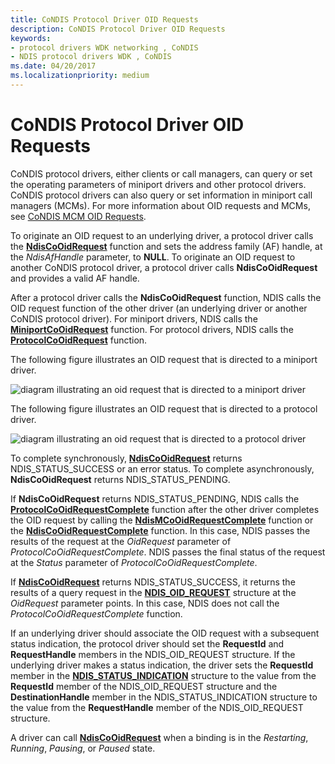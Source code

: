```yaml
---
title: CoNDIS Protocol Driver OID Requests
description: CoNDIS Protocol Driver OID Requests
keywords:
- protocol drivers WDK networking , CoNDIS
- NDIS protocol drivers WDK , CoNDIS
ms.date: 04/20/2017
ms.localizationpriority: medium
---
```


# CoNDIS Protocol Driver OID Requests





CoNDIS protocol drivers, either clients or call managers, can query or set the operating parameters of miniport drivers and other protocol drivers. CoNDIS protocol drivers can also query or set information in miniport call managers (MCMs). For more information about OID requests and MCMs, see [CoNDIS MCM OID Requests](condis-mcm-oid-requests.md).

To originate an OID request to an underlying driver, a protocol driver calls the [**NdisCoOidRequest**](/windows-hardware/drivers/ddi/ndis/nf-ndis-ndiscooidrequest) function and sets the address family (AF) handle, at the *NdisAfHandle* parameter, to **NULL**. To originate an OID request to another CoNDIS protocol driver, a protocol driver calls **NdisCoOidRequest** and provides a valid AF handle.

After a protocol driver calls the **NdisCoOidRequest** function, NDIS calls the OID request function of the other driver (an underlying driver or another CoNDIS protocol driver). For miniport drivers, NDIS calls the [**MiniportCoOidRequest**](/windows-hardware/drivers/ddi/ndis/nc-ndis-miniport_co_oid_request) function. For protocol drivers, NDIS calls the [**ProtocolCoOidRequest**](/windows-hardware/drivers/ddi/ndis/nc-ndis-protocol_co_oid_request) function.

The following figure illustrates an OID request that is directed to a miniport driver.

![diagram illustrating an oid request that is directed to a miniport driver](images/protocolcorequest.png)

The following figure illustrates an OID request that is directed to a protocol driver.

![diagram illustrating an oid request that is directed to a protocol driver](images/clientcorequest.png)

To complete synchronously, [**NdisCoOidRequest**](/windows-hardware/drivers/ddi/ndis/nf-ndis-ndiscooidrequest) returns NDIS\_STATUS\_SUCCESS or an error status. To complete asynchronously, **NdisCoOidRequest** returns NDIS\_STATUS\_PENDING.

If **NdisCoOidRequest** returns NDIS\_STATUS\_PENDING, NDIS calls the [**ProtocolCoOidRequestComplete**](/windows-hardware/drivers/ddi/ndis/nc-ndis-protocol_co_oid_request_complete) function after the other driver completes the OID request by calling the [**NdisMCoOidRequestComplete**](/windows-hardware/drivers/ddi/ndis/nf-ndis-ndismcooidrequestcomplete) function or the [**NdisCoOidRequestComplete**](/windows-hardware/drivers/ddi/ndis/nf-ndis-ndiscooidrequestcomplete) function. In this case, NDIS passes the results of the request at the *OidRequest* parameter of *ProtocolCoOidRequestComplete*. NDIS passes the final status of the request at the *Status* parameter of *ProtocolCoOidRequestComplete*.

If [**NdisCoOidRequest**](/windows-hardware/drivers/ddi/ndis/nf-ndis-ndiscooidrequest) returns NDIS\_STATUS\_SUCCESS, it returns the results of a query request in the [**NDIS\_OID\_REQUEST**](/windows-hardware/drivers/ddi/oidrequest/ns-oidrequest-ndis_oid_request) structure at the *OidRequest* parameter points. In this case, NDIS does not call the *ProtocolCoOidRequestComplete* function.

If an underlying driver should associate the OID request with a subsequent status indication, the protocol driver should set the **RequestId** and **RequestHandle** members in the NDIS\_OID\_REQUEST structure. If the underlying driver makes a status indication, the driver sets the **RequestId** member in the [**NDIS\_STATUS\_INDICATION**](/windows-hardware/drivers/ddi/ndis/ns-ndis-_ndis_status_indication) structure to the value from the **RequestId** member of the NDIS\_OID\_REQUEST structure and the **DestinationHandle** member in the NDIS\_STATUS\_INDICATION structure to the value from the **RequestHandle** member of the NDIS\_OID\_REQUEST structure.

A driver can call [**NdisCoOidRequest**](/windows-hardware/drivers/ddi/ndis/nf-ndis-ndiscooidrequest) when a binding is in the *Restarting*, *Running*, *Pausing*, or *Paused* state.

 

